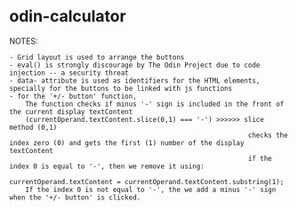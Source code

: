 # odin-calculator

NOTES:

    - Grid layout is used to arrange the buttons
    - eval() is strongly discourage by The Odin Project due to code injection -- a security threat
    - data- attribute is used as identifiers for the HTML elements, specially for the buttons to be linked with js functions
    - for the '+/- button' function,
        The function checks if minus '-' sign is included in the front of the current display textContent
        (currentOperand.textContent.slice(0,1) === '-') >>>>>> slice method (0,1)
                                                                checks the index zero (0) and gets the first (1) number of the display textContent
                                                                if the index 0 is equal to '-', then we remove it using:
                                                                currentOperand.textContent = currentOperand.textContent.substring(1);
        If the index 0 is not equal to '-', the we add a minus '-' sign when the '+/- button' is clicked.

